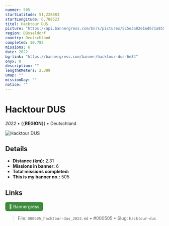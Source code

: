 ```yaml
---
nummer: 505
startLatitude: 51,228083
startLongitude: 6,788523
titel: Hacktour DUS
picture: "https://api.bannergress.com/bnrs/pictures/5c5e3a02e1ed671a95579d74899d76ff"
region: Düsseldorf
country: Deutschland
completed: 10.782
missions: 6
date: 2022
bg-link: "https://bannergress.com/banner/hacktour-dus-6e84"
onyx: 0
description: ""
lengthKMeters: 2,309
umap: ""
missionDay: ""
notice: ""
---
```

# Hacktour DUS

*2022* • {{__REGION__}} • Deutschland

![Hacktour DUS](https://api.bannergress.com/bnrs/pictures/5c5e3a02e1ed671a95579d74899d76ff)



## Details
- **Distance (km):** 2.31
- **Missions in banner:** 6
- **Total missions completed:** 
- **This is my banner no.:** 505





## Links
<a href="https://bannergress.com/banner/hacktour-dus-6e84" target="_blank" style="display:inline-block;margin-right:8px;padding:6px 12px;background:#3c8b3c;color:#fff;text-decoration:none;border-radius:6px;">🔗 Bannergress</a>



> File: `000505_hacktour-dus_2022.md` • #000505 • Slug: `hacktour-dus`
